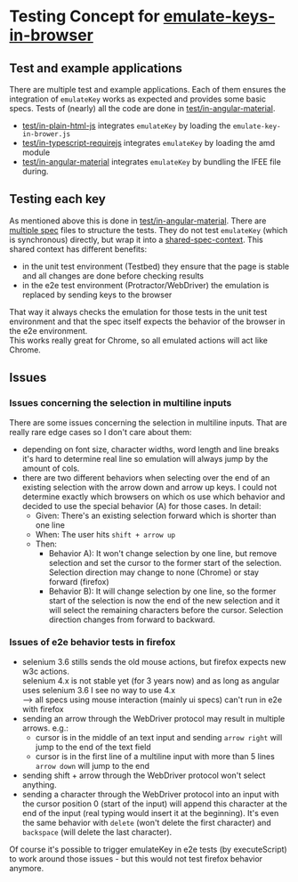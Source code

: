 Testing Concept for [emulate-keys-in-browser](../README.md)
=============================================

Test and example applications
-----------------------------
There are multiple test and example applications. Each of them ensures the integration of ```emulateKey``` works as expected and provides some basic specs. Tests of (nearly) all the code are done in [test/in-angular-material](./in-angular-material).

* [test/in-plain-html-js](./in-plain-html-js) integrates ```emulateKey``` by loading the ```emulate-key-in-brower.js```
* [test/in-typescript-requirejs](./in-typescript-requirejs) integrates ```emulateKey``` by loading the amd module
* [test/in-angular-material](./in-angular-material) integrates ```emulateKey``` by bundling the IFEE file during.

Testing each key
----------------
As mentioned above this is done in [test/in-angular-material](./in-angular-material). There are [multiple spec](./in-angular-material/src/testing) files to structure the tests. They do not test ```emulateKey``` (which is synchronous) directly, but wrap it into a [shared-spec-context](./in-angular-material/src/testing/shared-spec-context.model.ts). This shared context has different benefits:

- in the unit test environment (Testbed) they ensure that the page is stable and all changes are done before checking results
- in the e2e test environment (Protractor/WebDriver) the emulation is replaced by sending keys to the browser

That way it always checks the emulation for those tests in the unit test environment and that the spec itself expects the behavior of the browser in the e2e environment.  
This works really great for Chrome, so all emulated actions will act like Chrome.

Issues
------

### Issues concerning the selection in multiline inputs
There are some issues concerning the selection in multiline inputs. That are really rare edge cases so I don't care about them:
- depending on font size, character widths, word length and line breaks it's hard to determine real line so emulation will always jump by the amount of cols.
- there are two different behaviors when selecting over the end of an existing selection with the arrow down and arrow up keys. I could not determine exactly which browsers on which os use which behavior and decided to use the special behavior (A) for those cases. In detail:  
  - Given: There's an existing selection forward which is shorter than one line
  - When: The user hits ```shift + arrow up```
  - Then:
    - Behavior A): It won't change selection by one line, but remove selection and set the cursor to the former start of the selection. Selection direction may change to none (Chrome) or stay forward (firefox)
    - Behavior B): It will change selection by one line, so the former start of the selection is now the end of the new selection and it will select the remaining characters before the cursor. Selection direction changes from forward to backward.

### Issues of e2e behavior tests in firefox
- selenium 3.6 stills sends the old mouse actions, but firefox expects new w3c actions.  
  selenium 4.x is not stable yet (for 3 years now) and as long as angular uses selenium 3.6 I see no way to use 4.x  
  --> all specs using mouse interaction (mainly ui specs) can't run in e2e with firefox
- sending an arrow through the WebDriver protocol may result in multiple arrows. e.g.:
  - cursor is in the middle of an text input and sending ```arrow right``` will jump to the end of the text field
  - cursor is in the first line of a multiline input with more than 5 lines ```arrow down``` will jump to the end
- sending shift + arrow through the WebDriver protocol won't select anything.
- sending a character through the WebDriver protocol into an input with the cursor position 0 (start of the input) will append this character at the end of the input (real typing would insert it at the beginning). It's even the same behavior with ```delete``` (won't delete the first character) and ```backspace``` (will delete the last character).

Of course it's possible to trigger emulateKey in e2e tests (by executeScript) to work around those issues - but this would not test firefox behavior anymore.
